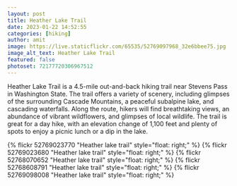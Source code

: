 ```yaml
---
layout: post
title: Heather Lake Trail
date: 2023-01-22 14:52:55
categories: [hiking]
author: amit
image: https://live.staticflickr.com/65535/52769097968_32e6bbee75.jpg
image_alt_text: Heather Lake Trail
featured: false
photoset: 72177720306967512
---
```



Heather Lake Trail is a 4.5-mile out-and-back hiking trail near Stevens Pass in Washington State. The trail offers a variety of scenery, including glimpses of the surrounding Cascade Mountains, a peaceful subalpine lake, and cascading waterfalls. Along the route, hikers will find breathtaking views, an abundance of vibrant wildflowers, and glimpses of local wildlife. The trail is great for a day hike, with an elevation change of 1,100 feet and plenty of spots to enjoy a picnic lunch or a dip in the lake.

{% 
  flickr 52769023770 "Heather lake trail" style="float: right;"
   %}
{% 
  flickr 52769023680 "Heather lake trail" style="float: right;"
   %}
{% 
  flickr 52768070652 "Heather lake trail" style="float: right;"
   %}
{% 
  flickr 52768608791 "Heather lake trail" style="float: right;"
   %}
{% 
  flickr 52769098008 "Heather lake trail" style="float: right;"
   %}

  
